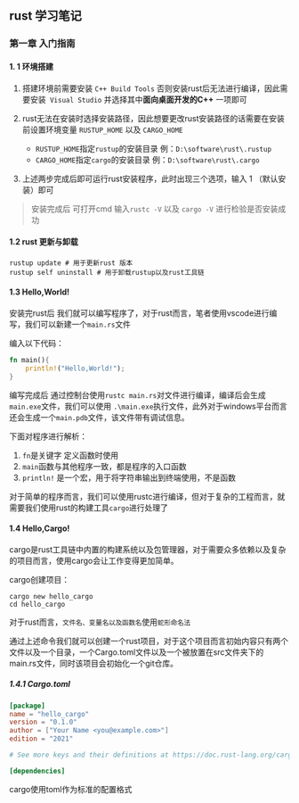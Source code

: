 ## rust 学习笔记

### 第一章 入门指南

#### 1. 1 环境搭建

1. 搭建环境前需要安装 `C++ Build Tools` 否则安装rust后无法进行编译，因此需要安装` Visual Studio` 并选择其中**面向桌面开发的C++** 一项即可

2. rust无法在安装时选择安装路径，因此想要更改rust安装路径的话需要在安装前设置环境变量 `RUSTUP_HOME` 以及 `CARGO_HOME` 
   - `RUSTUP_HOME`指定`rustup`的安装目录 例：`D:\software\rust\.rustup`
   - `CARGO_HOME`指定`cargo`的安装目录 例：`D:\software\rust\.cargo`

3. 上述两步完成后即可运行rust安装程序，此时出现三个选项，输入 1 （默认安装）即可

> 安装完成后 可打开cmd 输入`rustc -V` 以及 `cargo -V` 进行检验是否安装成功

#### 1.2 rust 更新与卸载

```shell
rustup update # 用于更新rust 版本
rustup self uninstall # 用于卸载rustup以及rust工具链
```

#### 1.3 Hello,World!

安装完rust后 我们就可以编写程序了，对于rust而言，笔者使用vscode进行编写，我们可以新建一个`main.rs`文件

编入以下代码：

```rust
fn main(){
    println!("Hello,World!");
}
```

编写完成后 通过控制台使用`rustc main.rs`对文件进行编译，编译后会生成`main.exe`文件，我们可以使用 `.\main.exe`执行文件，此外对于windows平台而言还会生成一个`main.pdb`文件，该文件带有调试信息。

下面对程序进行解析：

1. `fn`是关键字 定义函数时使用
2. `main`函数与其他程序一致，都是程序的入口函数
3. `println!` 是一个宏，用于将字符串输出到终端使用，不是函数

对于简单的程序而言，我们可以使用rustc进行编译，但对于复杂的工程而言，就需要我们使用rust的构建工具`cargo`进行处理了

#### 1.4 Hello,Cargo!

cargo是rust工具链中内置的构建系统以及包管理器，对于需要众多依赖以及复杂的项目而言，使用cargo会让工作变得更加简单。

cargo创建项目：

```shell
cargo new hello_cargo
cd hello_cargo
```

对于rust而言，`文件名、变量名以及函数名`使用`蛇形命名法`

通过上述命令我们就可以创建一个rust项目，对于这个项目而言初始内容只有两个文件以及一个目录，一个Cargo.toml文件以及一个被放置在src文件夹下的main.rs文件，同时该项目会初始化一个git仓库。

##### 1.4.1 Cargo.toml

```toml
[package]
name = "hello_cargo"
version = "0.1.0"
author = ["Your Name <you@example.com>"]
edition = "2021"

# See more keys and their definitions at https://doc.rust-lang.org/cargo/reference/manifest.html

[dependencies]

```

cargo使用toml作为标准的配置格式
